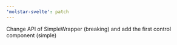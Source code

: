 ```yaml
---
'molstar-svelte': patch
---
```


Change API of SimpleWrapper (breaking) and add the first control component (simple)
